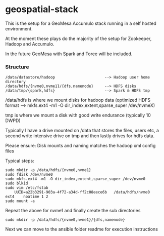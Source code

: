 # geospatial-stack

This is the setup for a GeoMesa Accumulo stack running in a self hosted environment.

At the moment these plays do the majority of the setup for Zookeeper, Hadoop and Accumulo. 

In the future GeoMesa with Spark and Toree will be included.

### Structure

    /data/datastore/hadoop                      --> Hadoop user home directory
    /data/hdfs/{nvme0,nvme1}/{dfs,namenode}     --> HDFS disks  
    /data/tmp/{spark,hdfs}                      --> Spark & HDFS tmp  


/data/hdfs is where we mount disks for hadoop data (optimized HDFS format --> mkfs.ext4 -m1 -O dir_index,extent,sparse_super /dev/nvmeX)

tmp is where we mount a disk with good write endurance (typically 10 DWPD)

Typically I have a drive mounted on /data that stores the files, users etc, a second write intensive drive on tmp and then lastly drives for hdfs data.

Please ensure:
    Disk mounts and naming matches the hadoop xml config files

Typical steps:

    sudo mkdir -p /data/hdfs/{nvme0,nvme1}
    sudo fdisk /dev/nvme0
    sudo mkfs.ext4 -m1 -O dir_index,extent,sparse_super /dev/nvme0
    sudo blkid
    sudo vim /etc/fstab
        UUID=a22b3291-903a-4f72-a34d-ff2c08eece6b	/data/hdfs/nvme0 	ext4    noatime 1 2
    sudo mount -a

Repeat the above for nvme1 and finally create the sub directories

    sudo mkdir -p /data/hdfs/{nvme0,nvme1}/{dfs,namenode}

Next we can move to the ansible folder readme for execution instructions